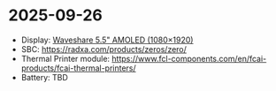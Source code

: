 # 2025-09-26
-   Display: [Waveshare 5.5" AMOLED (1080×1920)](https://fr.aliexpress.com/w/wholesale-Waveshare-5.5%22-AMOLED-(1080%C3%971920).html?spm=a2g0o.home.search.0) 
-   SBC: https://radxa.com/products/zeros/zero/
-   Thermal Printer module: https://www.fcl-components.com/en/fcai-products/fcai-thermal-printers/
-   Battery: TBD
